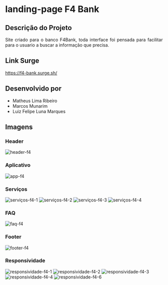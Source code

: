 # landing-page F4 Bank
## Descrição do Projeto
<p align="justify"> Site criado para o banco F4Bank, toda interface foi pensada para facilitar para o usuario a buscar a informação que precisa.</p>

## Link Surge
https://f4-bank.surge.sh/

## Desenvolvido por
- Matheus Lima Ribeiro
- Marcos Munarim
- Luiz Felipe Luna Marques

## Imagens
### Header
![header-f4](https://user-images.githubusercontent.com/89170972/140594001-d9c48e54-369e-4fd2-a938-fbeb7adf6c0a.jpg)

### Aplicativo
![app-f4](https://user-images.githubusercontent.com/89170972/140594021-180ea3d6-71f6-45ad-a120-40aadb9c1a43.jpg)

### Serviços
![serviços-f4-1](https://user-images.githubusercontent.com/89170972/140594046-c7221719-caa8-47b3-9563-bf70706e8f78.jpg)
![serviços-f4-2](https://user-images.githubusercontent.com/89170972/140594047-59285fcf-0528-4c36-8899-f094d880ea11.jpg)
![serviços-f4-3](https://user-images.githubusercontent.com/89170972/140594048-8b8d21a5-54b0-4636-98db-7c2d7311ac51.jpg)
![serviços-f4-4](https://user-images.githubusercontent.com/89170972/140594050-b1af240c-a035-44cb-a66f-d149c7e1b911.jpg)

### FAQ
![faq-f4](https://user-images.githubusercontent.com/89170972/140594061-7709ce7b-9032-4567-8e4c-cf68025d4eaf.jpg)

### Footer
![footer-f4](https://user-images.githubusercontent.com/89170972/140594070-d100f4d0-495e-4af8-a4ea-c93f252d65e5.jpg)

### Responsividade
![responsividade-f4-1](https://user-images.githubusercontent.com/89170972/140594088-013fae62-1e89-40c1-96de-96aca11b2d89.jpg)
![responsividade-f4-2](https://user-images.githubusercontent.com/89170972/140594091-bd4df27c-109e-4059-8045-471fb847c5fe.jpg)
![responsividade-f4-3](https://user-images.githubusercontent.com/89170972/140594092-5f490086-2f30-4a71-864d-205ea15cd33e.jpg)
![responsividade-f4-4](https://user-images.githubusercontent.com/89170972/140594093-4effee62-e09a-4d54-9c4e-370634ff21d4.jpg)
![responsividade-f4-6](https://user-images.githubusercontent.com/89170972/140594094-e63b768b-0d13-49de-b377-cf5c16f1da89.jpg)

